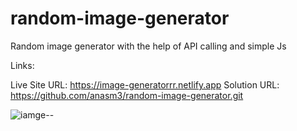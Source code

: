 # random-image-generator
Random image generator with the help of API calling and simple Js

Links:

Live Site URL: https://image-generatorrr.netlify.app
Solution URL: https://github.com/anasm3/random-image-generator.git

![iamge--](https://github.com/user-attachments/assets/318029e0-0202-46e0-aa23-713239b906af)
